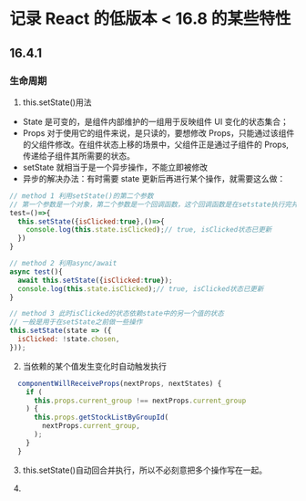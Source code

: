 # 记录 React 的低版本 < 16.8 的某些特性

## 16.4.1

### 生命周期

1. this.setState()用法

- State 是可变的，是组件内部维护的一组用于反映组件 UI 变化的状态集合；
- Props 对于使用它的组件来说，是只读的，要想修改 Props，只能通过该组件的父组件修改。在组件状态上移的场景中，父组件正是通过子组件的 Props,传递给子组件其所需要的状态。
- setState 就相当于是一个异步操作，不能立即被修改
- 异步的解决办法：有时需要 state 更新后再进行某个操作，就需要这么做：

```js
// method 1 利用setState()的第二个参数
// 第一个参数是一个对象，第二个参数是一个回调函数，这个回调函数是在setstate执行完并页面渲染了之后再执行
test=()=>{
  this.setState({isClicked:true},()=>{
    console.log(this.state.isClicked);// true, isClicked状态已更新
  })
}

// method 2 利用async/await
async test(){
  await this.setState({isClicked:true});
  console.log(this.state.isClicked);// true, isClicked状态已更新
}

// method 3 此时isClicked的状态依赖state中的另一个值的状态
// 一般是用于在setState之前做一些操作
this.setState(state => ({
  isClicked: !state.chosen,
}));


```

2. 当依赖的某个值发生变化时自动触发执行

```js
  componentWillReceiveProps(nextProps, nextStates) {
    if (
      this.props.current_group !== nextProps.current_group
    ) {
      this.props.getStockListByGroupId(
        nextProps.current_group,
      );
    }
  }

```

3. this.setState()自动回合并执行，所以不必刻意把多个操作写在一起。

4.
